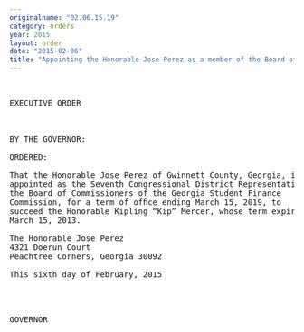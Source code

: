 ```yaml
---
originalname: "02.06.15.19"
category: orders
year: 2015
layout: order
date: "2015-02-06"
title: "Appointing the Honorable Jose Perez as a member of the Board of Commissioners of the Georgia Student Finance Commission"
---
```

<pre>
 

EXECUTIVE ORDER

 

BY THE GOVERNOR:

ORDERED:

That the Honorable Jose Perez of Gwinnett County, Georgia, is
appointed as the Seventh Congressional District Representative on
the Board of Commissioners of the Georgia Student Finance
Commission, for a term of ofﬁce ending March 15, 2019, to
succeed the Honorable Kipling “Kip” Mercer, whose term expired
March 15, 2013.

The Honorable Jose Perez
4321 Doerun Court
Peachtree Corners, Georgia 30092

This sixth day of February, 2015

 
 

GOVERNOR

 

 

 

 

</pre>
